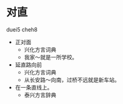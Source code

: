 # 对直
duei5 cheh8
+ 正对面
  * 兴化方言词典
  - 我家～就是一所学校。
+ 延直路向前
  * 兴化方言词典
  - 从长安路～向南，过桥不远就是新车站。
+ 在一条直线上。
  * 泰兴方言辞典
